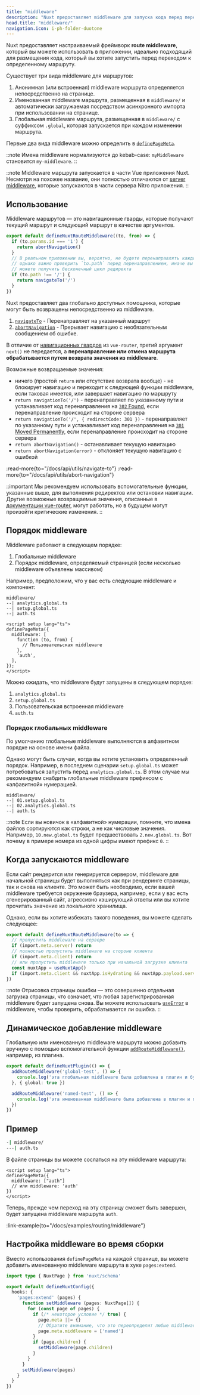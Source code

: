 ```yaml
---
title: "middleware"
description: "Nuxt предоставляет middleware для запуска кода перед переходом по определенному маршруту."
head.title: "middleware/"
navigation.icon: i-ph-folder-duotone
---
```


Nuxt предоставляет настраиваемый фреймворк **route middleware**, который вы можете использовать в приложении, идеально подходящий для размещения кода, который вы хотите запустить перед переходом к определенному маршруту.

Существует три вида middleware для маршрутов:

1. Анонимная (или встроенная) middleware маршрута определяется непосредственно на странице.
2. Именованная middleware маршрута, размещенная в `middleware/` и автоматически загружаемая посредством асинхронного импорта при использовании на странице.
3. Глобальная middleware маршрута, размещенная в `middleware/` с суффиксом `.global`, которая запускается при каждом изменении маршрута.

Первые два вида middleware можно определить в [`definePageMeta`](/docs/api/utils/define-page-meta).

::note
Имена middleware нормализуются до kebab-case: `myMiddleware` становится `my-middleware`.
::

::note
Middleware маршрута запускается в части Vue приложения Nuxt. Несмотря на похожее название, они полностью отличаются от [server middleware](/docs/guide/directory-structure/server#server-middleware), которые запускаются в части сервера Nitro приложения.
::

## Использование

Middleware маршрутов — это навигационные гварды, которые получают текущий маршрут и следующий маршрут в качестве аргументов.

```ts twoslash [middleware/my-middleware.ts]
export default defineNuxtRouteMiddleware((to, from) => {
  if (to.params.id === '1') {
    return abortNavigation()
  }
  // В реальном приложении вы, вероятно, не будете перенаправлять каждый маршрут на `/`,
  // однако важно проверить `to.path` перед перенаправлением, иначе вы
  // можете получить бесконечный цикл редиректа
  if (to.path !== '/') {
    return navigateTo('/')
  }
})
```

Nuxt предоставляет два глобально доступных помощника, которые могут быть возвращены непосредственно из middleware.

1. [`navigateTo`](/docs/api/utils/navigate-to) - Перенаправляет на указанный маршрут
2. [`abortNavigation`](/docs/api/utils/abort-navigation) - Прерывает навигацию с необязательным сообщением об ошибке.

В отличие от [навигационных гвардов](https://router.vuejs.org/guide/advanced/navigation-guards.html#global-before-guards) из `vue-router`, третий аргумент `next()` не передается, а **перенаправление или отмена маршрута обрабатывается путем возврата значения из middleware**.

Возможные возвращаемые значения:

* ничего (простой `return` или отсутствие возврата вообще) - не блокирует навигацию и переходит к следующей функции middleware, если таковая имеется, или завершает навигацию по маршруту
* `return navigationTo('/')` - перенаправляет по указанному пути и устанавливает код перенаправления на [`302` Found](https://developer.mozilla.org/en-US/docs/Web/HTTP/Status/302), если перенаправление происходит на стороне сервера
* `return navigationTo('/', { redirectCode: 301 })` - перенаправляет по указанному пути и устанавливает код перенаправления на [`301` Moved Permanently](https://developer.mozilla.org/en-US/docs/Web/HTTP/Status/301), если перенаправление происходит на стороне сервера
* `return abortNavigation()` - останавливает текущую навигацию
* `return abortNavigation(error)` - отклоняет текущую навигацию с ошибкой

:read-more{to="/docs/api/utils/navigate-to"}
:read-more{to="/docs/api/utils/abort-navigation"}

::important
Мы рекомендуем использовать вспомогательные функции, указанные выше, для выполнения редиректов или остановки навигации. Другие возможные возвращаемые значения, описанные в [документации vue-router](https://router.vuejs.org/guide/advanced/navigation-guards.html#global-before-guards), могут работать, но в будущем могут произойти критические изменения.
::

## Порядок middleware

Middleware работают в следующем порядке:

1. Глобальные middleware
2. Порядок middleware, определяемый страницей (если несколько middleware объявлены массивом)

Например, предположим, что у вас есть следующие middleware и компонент:

```text [middleware/ directory]
middleware/
--| analytics.global.ts
--| setup.global.ts
--| auth.ts
```

```vue twoslash [pages/profile.vue]
<script setup lang="ts">
definePageMeta({
  middleware: [
    function (to, from) {
      // Пользовательская middleware
    },
    'auth',
  ],
});
</script>
```

Можно ожидать, что middleware будут запущены в следующем порядке:

1. `analytics.global.ts`
2. `setup.global.ts`
3. Пользовательская встроенная middleware
4. `auth.ts`

### Порядок глобальных middleware

По умолчанию глобальные middleware выполняются в алфавитном порядке на основе имени файла.

Однако могут быть случаи, когда вы хотите установить определенный порядок. Например, в последнем сценарии `setup.global.ts` может потребоваться запустить перед `analytics.global.ts`. В этом случае мы рекомендуем снабдить глобальные middleware префиксом с «алфавитной» нумерацией.

```text [Структура директории]
middleware/
--| 01.setup.global.ts
--| 02.analytics.global.ts
--| auth.ts
```

::note
Если вы новичок в «алфавитной» нумерации, помните, что имена файлов сортируются как строки, а не как числовые значения. Например, `10.new.global.ts` будет предшествовать `2.new.global.ts`. Вот почему в примере номера из одной цифры имеют префикс `0`.
::

## Когда запускаются middleware

Если сайт рендерится или генерируется сервером, middleware для начальной страницы будет выполняться как при рендеринге страницы, так и снова на клиенте. Это может быть необходимо, если вашей middleware требуется окружение браузера, например, если у вас есть сгенерированный сайт, агрессивно кэширующий ответы или вы хотите прочитать значение из локального хранилища.

Однако, если вы хотите избежать такого поведения, вы можете сделать следующее:

```ts twoslash [middleware/example.ts]
export default defineNuxtRouteMiddleware(to => {
  // пропустить middleware на сервере
  if (import.meta.server) return
  // полностью пропустить middleware на стороне клиента
  if (import.meta.client) return
  // или пропустить middleware только при начальной загрузке клиента
  const nuxtApp = useNuxtApp()
  if (import.meta.client && nuxtApp.isHydrating && nuxtApp.payload.serverRendered) return
})
```

::note
Отрисовка страницы ошибки — это совершенно отдельная загрузка страницы, что означает, что любая зарегистрированная middleware будет запущена снова. Вы можете использовать [`useError`](/docs/getting-started/error-handling#useerror) в middleware, чтобы проверить, обрабатывается ли ошибка.
::

## Динамическое добавление middleware

Глобальную или именованную middleware маршрута можно добавить вручную с помощью вспомогательной функции [`addRouteMiddleware()`](/docs/api/utils/add-route-middleware), например, из плагина.

```ts twoslash
export default defineNuxtPlugin(() => {
  addRouteMiddleware('global-test', () => {
    console.log('эта глобальная middleware была добавлена в плагин и будет запускаться при каждом изменении маршрута')
  }, { global: true })

  addRouteMiddleware('named-test', () => {
    console.log('эта именованная middleware была добавлена в плагин и переопределит любую существующую middleware с тем же именем')
  })
})
```

## Пример

```bash [Структура директории]
-| middleware/
---| auth.ts
```

В файле страницы вы можете сослаться на эту middleware маршрута:

```vue twoslash
<script setup lang="ts">
definePageMeta({
  middleware: ["auth"]
  // или middleware: 'auth'
})
</script>
```

Теперь, прежде чем переход на эту страницу сможет быть завершен, будет запущена middleware маршрута `auth`.

:link-example{to="/docs/examples/routing/middleware"}

## Настройка middleware во время сборки

Вместо использования `definePageMeta` на каждой странице, вы можете добавить именованную middleware маршрута в хуке `pages:extend`.

```ts twoslash [nuxt.config.ts]
import type { NuxtPage } from 'nuxt/schema'

export default defineNuxtConfig({
  hooks: {
    'pages:extend' (pages) {
      function setMiddleware (pages: NuxtPage[]) {
        for (const page of pages) {
          if (/* некоторое условие */ true) {
            page.meta ||= {}
            // Обратите внимание, что это переопределит любые middleware, заданные в `definePageMeta` на странице.
            page.meta.middleware = ['named']
          }
          if (page.children) {
            setMiddleware(page.children)
          }
        }
      }
      setMiddleware(pages)
    }
  }
})
```

